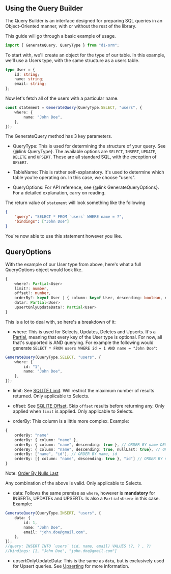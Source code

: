 ## Using the Query Builder

The Query Builder is an interface designed for preparing SQL queries in an Object-Oriented manner, with or without the rest of the library.

This guide will go through a basic example of usage.

```ts
import { GenerateQuery, QueryType } from "d1-orm";
```

To start with, we'll create an object for the type of our table. In this example, we'll use a Users type, with the same structure as a users table.

```ts
type User = {
	id: string;
	name: string;
	email: string;
};
```

Now let's fetch all of the users with a particular name.

```ts
const statement = GenerateQuery(QueryType.SELECT, "users", {
	where: {
		name: "John Doe",
	},
});
```

The GenerateQuery method has 3 key parameters.

- QueryType: This is used for determining the structure of your query. See {@link QueryType}.
  The available options are `SELECT`, `INSERT`, `UPDATE`, `DELETE` and `UPSERT`. These are all standard SQL, with the exception of `UPSERT`.

- TableName: This is rather self-explanatory. It's used to determine which table you're operating on. In this case, we choose "users".

- QueryOptions: For API reference, see {@link GenerateQueryOptions}. For a detailed explanation, carry on reading.

The return value of `statement` will look something like the following

```json
{
	"query": "SELECT * FROM `users` WHERE name = ?",
	"bindings": ["John Doe"]
}
```

You're now able to use this statement however you like.

## QueryOptions

With the example of our User type from above, here's what a full QueryOptions object would look like.

```ts
{
	where?: Partial<User>
	limit?: number,
	offset?: number,
	orderBy?: keyof User | { column: keyof User, descending: boolean, nullLast?: boolean } // Or an array of this
	data?: Partial<User>
	upsertOnlyUpdateData?: Partial<User>
}
```

This is a lot to deal with, so here's a breakdown of it:

- where: This is used for Selects, Updates, Deletes and Upserts. It's a [Partial](https://www.typescriptlang.org/docs/handbook/utility-types.html#partialtype), meaning that every key of the User type is optional. For now, all that's supported is AND querying. For example the following would generate `SELECT * FROM users WHERE id = 1 AND name = "John Doe"`:

```ts
GenerateQuery(QueryType.SELECT, "users", {
	where: {
		id: "1",
		name: "John Doe",
	},
});
```

- limit: See [SQLITE Limit](https://www.sqlitetutorial.net/sqlite-limit/). Will restrict the maximum number of results returned. Only applicable to Selects.

- offset: See [SQLITE Offset](https://www.sqlitetutorial.net/sqlite-limit/). Skip `offset` results before returning any. Only applied when `limit` is applied. Only applicable to Selects.

- orderBy: This column is a little more complex. Example:

```ts
{
	orderBy: "name"
	orderBy: { column: "name" },
	orderBy: { column: "name", descending: true }, // ORDER BY name DESC
	orderBy: { column: "name", descending: true, nullLast: true}, // ORDER BY name DESC NULLS LAST
	orderBy: ["name", "id"], // ORDER BY name, id
	orderBy: [{ column: "name", descending: true }, "id"] // ORDER BY name DESC, id
}
```

Note: [Order By Nulls Last](https://www.sqlitetutorial.net/sqlite-order-by/#:~:text=the%20SELECT%20clause.-,Sorting%20NULLs,-In%20the%20database)

Any combination of the above is valid. Only applicable to Selects.

- data: Follows the same premise as `where`, however is **mandatory** for INSERTs, UPDATEs and UPSERTs. Is also a `Partial<User>` in this case. Example:

```ts
GenerateQuery(QueryType.INSERT, "users", {
	data: {
		id: 1,
		name: "John Doe",
		email: "john.doe@gmail.com",
	},
});
//query: INSERT INTO `users` (id, name, email) VALUES (?, ? , ?)
//bindings: [1, "John Doe", "john.doe@gmail.com"]
```

- upsertOnlyUpdateData: This is the same as `data`, but is exclusively used for Upsert queries. See [Upserting](/guides/upserting) for more information.
